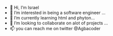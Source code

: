 - 👋 Hi, I’m Israel
- 👀 I’m interested in being a software engineer ...
- 🌱 I’m currently learning html and phyton...
- 💞️ I’m looking to collaborate on alot of projects ...
- 📫 you can reach me on twitter @Agbacoder

<!---
Israze/Israze is a ✨ special ✨ repository because its `README.md` (this file) appears on your GitHub profile.
You can click the Preview link to take a look at your changes.
--->
